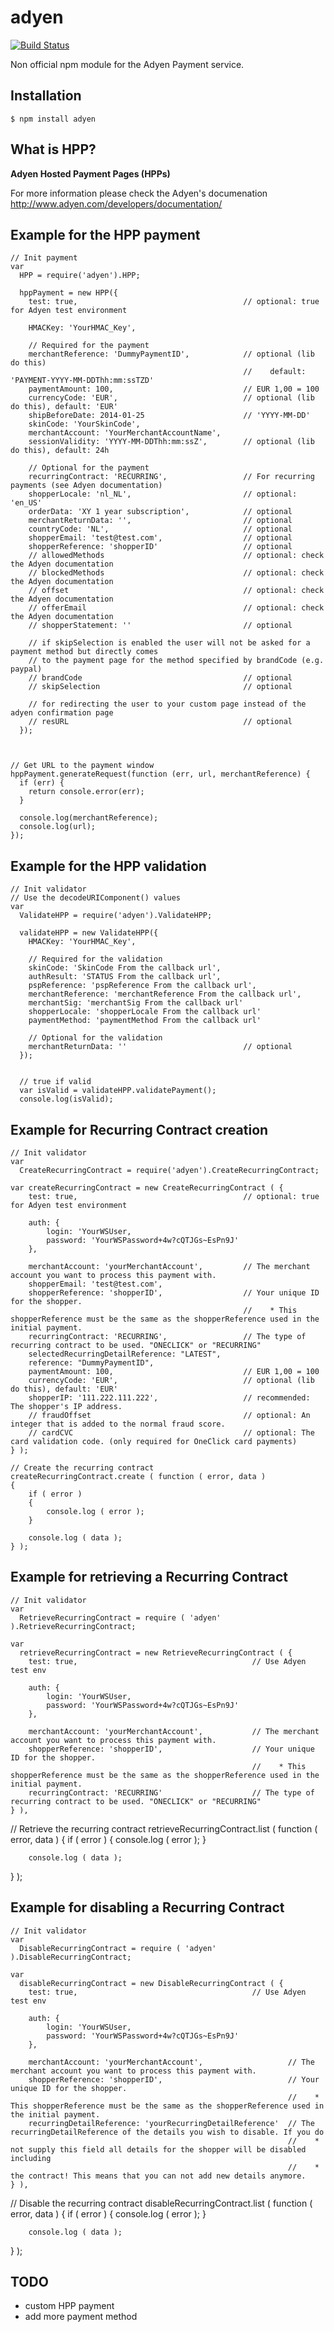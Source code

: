 adyen
==========
[![Build Status](https://travis-ci.org/hekike/adyen-node.png?branch=master)](https://travis-ci.org/hekike/adyen-node)

Non official npm module for the Adyen Payment service.


## Installation

    $ npm install adyen

## What is HPP?

**Adyen Hosted Payment Pages (HPPs)**

For more information please check the Adyen's documenation
http://www.adyen.com/developers/documentation/

## Example for the HPP payment

    // Init payment
    var
      HPP = require('adyen').HPP;
    
      hppPayment = new HPP({
        test: true,                                     // optional: true for Adyen test environment
    
        HMACKey: 'YourHMAC_Key',                          

        // Required for the payment
        merchantReference: 'DummyPaymentID',            // optional (lib do this)
                                                        //    default: 'PAYMENT-YYYY-MM-DDThh:mm:ssTZD'
        paymentAmount: 100,                             // EUR 1,00 = 100
        currencyCode: 'EUR',                            // optional (lib do this), default: 'EUR'
        shipBeforeDate: 2014-01-25                      // 'YYYY-MM-DD'
        skinCode: 'YourSkinCode',                         
        merchantAccount: 'YourMerchantAccountName',       
        sessionValidity: 'YYYY-MM-DDThh:mm:ssZ',        // optional (lib do this), default: 24h

        // Optional for the payment
        recurringContract: 'RECURRING',                 // For recurring payments (see Adyen documentation)
        shopperLocale: 'nl_NL',                         // optional: 'en_US'
        orderData: 'XY 1 year subscription',            // optional
        merchantReturnData: '',                         // optional
        countryCode: 'NL',                              // optional
        shopperEmail: 'test@test.com',                  // optional
        shopperReference: 'shopperID'                   // optional
        // allowedMethods                               // optional: check the Adyen documentation
        // blockedMethods                               // optional: check the Adyen documentation
        // offset                                       // optional: check the Adyen documentation
        // offerEmail                                   // optional: check the Adyen documentation
        // shopperStatement: ''                         // optional
        
        // if skipSelection is enabled the user will not be asked for a payment method but directly comes
        // to the payment page for the method specified by brandCode (e.g. paypal)
        // brandCode                                    // optional
        // skipSelection                                // optional
        
        // for redirecting the user to your custom page instead of the adyen confirmation page
        // resURL                                       // optional
      });
      
    
    
    // Get URL to the payment window
    hppPayment.generateRequest(function (err, url, merchantReference) {
      if (err) {
        return console.error(err);
      }
    
      console.log(merchantReference);
      console.log(url);
    });


## Example for the HPP validation

    // Init validator
    // Use the decodeURIComponent() values
    var
      ValidateHPP = require('adyen').ValidateHPP;

      validateHPP = new ValidateHPP({
        HMACKey: 'YourHMAC_Key',

        // Required for the validation
        skinCode: 'SkinCode From the callback url',
        authResult: 'STATUS From the callback url',
        pspReference: 'pspReference From the callback url',
        merchantReference: 'merchantReference From the callback url',
        merchantSig: 'merchantSig From the callback url'
        shopperLocale: 'shopperLocale From the callback url'
        paymentMethod: 'paymentMethod From the callback url'

        // Optional for the validation
        merchantReturnData: ''                          // optional
      });


      // true if valid
      var isValid = validateHPP.validatePayment();
      console.log(isValid);

## Example for Recurring Contract creation
    // Init validator
    var
      CreateRecurringContract = require('adyen').CreateRecurringContract;

    var createRecurringContract = new CreateRecurringContract ( {
        test: true,                                     // optional: true for Adyen test environment

        auth: {
            login: 'YourWSUser,
            password: 'YourWSPassword+4w?cQTJGs~EsPn9J'
        },

        merchantAccount: 'yourMerchantAccount',         // The merchant account you want to process this payment with.
        shopperEmail: 'test@test.com',
        shopperReference: 'shopperID',                  // Your unique ID for the shopper.
                                                        //    * This shopperReference must be the same as the shopperReference used in the initial payment.
        recurringContract: 'RECURRING',                 // The type of recurring contract to be used. "ONECLICK" or "RECURRING"
        selectedRecurringDetailReference: "LATEST",
        reference: "DummyPaymentID",
        paymentAmount: 100,                             // EUR 1,00 = 100
        currencyCode: 'EUR',                            // optional (lib do this), default: 'EUR'
        shopperIP: '111.222.111.222',                   // recommended: The shopper's IP address.
        // fraudOffset                                  // optional: An integer that is added to the normal fraud score.
        // cardCVC                                      // optional: The card validation code. (only required for OneClick card payments)
    } );

    // Create the recurring contract
    createRecurringContract.create ( function ( error, data )
    {
        if ( error )
        {
            console.log ( error );
        }

        console.log ( data );
    } );

## Example for retrieving a Recurring Contract
    // Init validator
    var
      RetrieveRecurringContract = require ( 'adyen' ).RetrieveRecurringContract;

    var
      retrieveRecurringContract = new RetrieveRecurringContract ( {
        test: true,                                       // Use Adyen test env

        auth: {
            login: 'YourWSUser,
            password: 'YourWSPassword+4w?cQTJGs~EsPn9J'
        },

        merchantAccount: 'yourMerchantAccount',           // The merchant account you want to process this payment with.
        shopperReference: 'shopperID',                    // Your unique ID for the shopper.
                                                          //    * This shopperReference must be the same as the shopperReference used in the initial payment.
        recurringContract: 'RECURRING'                    // The type of recurring contract to be used. "ONECLICK" or "RECURRING"
    } ),

  // Retrieve the recurring contract
  retrieveRecurringContract.list ( function ( error, data )
  {
        if ( error )
        {
            console.log ( error );
        }

        console.log ( data );
  } );

## Example for disabling a Recurring Contract
    // Init validator
    var
      DisableRecurringContract = require ( 'adyen' ).DisableRecurringContract;

    var
      disableRecurringContract = new DisableRecurringContract ( {
        test: true,                                       // Use Adyen test env

        auth: {
            login: 'YourWSUser,
            password: 'YourWSPassword+4w?cQTJGs~EsPn9J'
        },

        merchantAccount: 'yourMerchantAccount',                   // The merchant account you want to process this payment with.
        shopperReference: 'shopperID',                            // Your unique ID for the shopper.
                                                                  //    * This shopperReference must be the same as the shopperReference used in the initial payment.
        recurringDetailReference: 'yourRecurringDetailReference'  // The recurringDetailReference of the details you wish to disable. If you do
                                                                  //    * not supply this field all details for the shopper will be disabled including
                                                                  //    * the contract! This means that you can not add new details anymore.
    } ),

  // Disable the recurring contract
  disableRecurringContract.list ( function ( error, data )
  {
        if ( error )
        {
            console.log ( error );
        }

        console.log ( data );
  } );

## TODO
- custom HPP payment
- add more payment method
